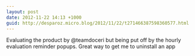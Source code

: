 ```yaml
---
layout: post
date: 2012-11-22 14:13 +1000
guid: http://desparoz.micro.blog/2012/11/22/t271466387598360577.html
---
```

Evaluating the product by @teamdoceri but being put off by the hourly evaluation reminder popups. Great way to get me to uninstall an app
